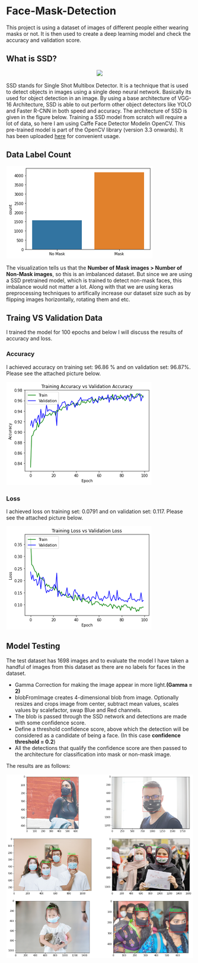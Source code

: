 # Face-Mask-Detection
This project is using a dataset of images of different people either wearing masks or not. It is then used to create a deep learning model and check the accuracy and validation score.

## What is SSD?

<p align="center">
<img src="https://www.researchgate.net/profile/Adam_Nowosielski/publication/332948824/figure/fig5/AS:767146284036100@1559913335810/The-model-of-Single-Shot-MultiBox-Detector-SSD-25.ppm"></img>
</p>

SSD stands for Single Shot Multibox Detector. It is a technique that is used to detect objects in images using a single deep neural network. Basically its used for object detection in an image. By using a base architecture of VGG-16 Architecture, SSD is able to out perform other object detectors like YOLO and Faster R-CNN in both speed and accuracy. The architecture of SSD is given in the figure below. Training a SSD model from scratch will require a lot of data, so here I am using Caffe Face Detector Modelin OpenCV. This pre-trained model is part of the OpenCV library (version 3.3 onwards). It has been uploaded [here](https://github.com/asad-mahmood/Face-Mask-Detection/tree/main/caffe-face-detector-opencv-pretrained-model) for convenient usage.

## Data Label Count

<img src="https://github.com/asad-mahmood/Face-Mask-Detection/blob/main/Label%20Count.png"></img>

The visualization tells us that the **Number of Mask images > Number of Non-Mask images**, so this is an imbalanced dataset. But since we are using a SSD pretrained model, which is trained to detect non-mask faces, this imbalance would not matter a lot. Along with that we are using keras preprocessing techniques to artifically increase our dataset size such as by flipping images horizontally, rotating them and etc.

## Traing VS Validation Data

I trained the model for 100 epochs and below I will discuss the results of accuracy and loss.

### Accuracy

I achieved accuracy on training set: 96.86 % and on validation set: 96.87%. Please see the attached picture below.

![](https://github.com/asad-mahmood/Face-Mask-Detection/blob/main/Training%20Vs%20Validation%20Acc.png)

### Loss

I achieved loss on training set: 0.0791 and on validation set: 0.117.  Please see the attached picture below.

![](https://github.com/asad-mahmood/Face-Mask-Detection/blob/main/Training%20Vs%20Validation%20Loss.png)

## Model Testing

The test dataset has 1698 images and to evaluate the model I have taken a handful of images from this dataset as there are no labels for faces in the dataset.
* Gamma Correction for making the image appear in more light.**(Gamma = 2)**
* blobFromImage creates 4-dimensional blob from image. Optionally resizes and crops image from center, subtract mean values, scales values by scalefactor, swap Blue and Red channels.
* The blob is passed through the SSD network and detections are made with some confidence score.
* Define a threshold confidence score, above which the detection will be considered as a candidate of being a face. (In this case **confidence threshold = 0.2**)
* All the detections that qualify the confidence score are then passed to the architecture for classification into mask or non-mask image.

The results are as follows:

![](https://github.com/asad-mahmood/Face-Mask-Detection/blob/main/result.png)
